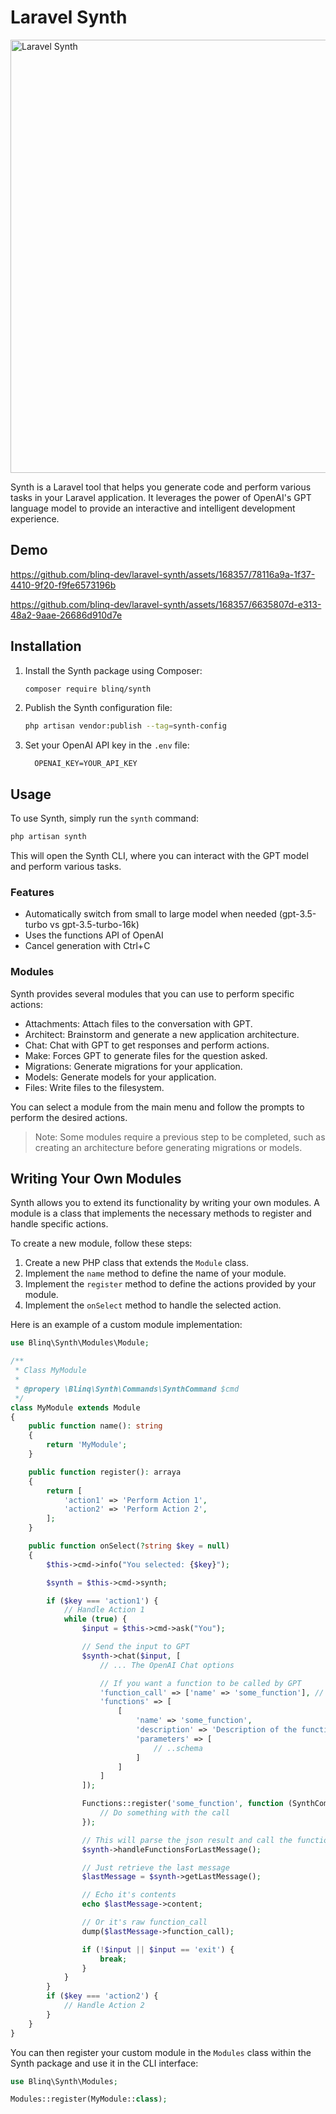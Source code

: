 
# Laravel Synth
<img width="693" alt="Laravel Synth" src="https://github.com/blinq-dev/laravel-synth/assets/168357/7dccb9ba-1db5-4d6f-9a41-fde6f99a2446">

Synth is a Laravel tool that helps you generate code and perform various tasks in your Laravel application. It leverages the power of OpenAI's GPT language model to provide an interactive and intelligent development experience.

## Demo

https://github.com/blinq-dev/laravel-synth/assets/168357/78116a9a-1f37-4410-9f20-f9fe6573196b

https://github.com/blinq-dev/laravel-synth/assets/168357/6635807d-e313-48a2-9aae-26686d910d7e


## Installation

1. Install the Synth package using Composer:

   ```bash
   composer require blinq/synth
   ```

2. Publish the Synth configuration file:

   ```bash
   php artisan vendor:publish --tag=synth-config
   ```

3. Set your OpenAI API key in the `.env` file:

   ```   OPENAI_KEY=YOUR_API_KEY   ```

## Usage
To use Synth, simply run the `synth` command:

```bash
php artisan synth
```

This will open the Synth CLI, where you can interact with the GPT model and perform various tasks.

### Features
- Automatically switch from small to large model when needed (gpt-3.5-turbo vs gpt-3.5-turbo-16k)
- Uses the functions API of OpenAI
- Cancel generation with Ctrl+C

### Modules

Synth provides several modules that you can use to perform specific actions:

- Attachments: Attach files to the conversation with GPT.
- Architect: Brainstorm and generate a new application architecture.
- Chat: Chat with GPT to get responses and perform actions.
- Make: Forces GPT to generate files for the question asked.
- Migrations: Generate migrations for your application.
- Models: Generate models for your application.
- Files: Write files to the filesystem.

You can select a module from the main menu and follow the prompts to perform the desired actions.

> Note: Some modules require a previous step to be completed, such as creating an architecture before generating migrations or models.

## Writing Your Own Modules

Synth allows you to extend its functionality by writing your own modules. A module is a class that implements the necessary methods to register and handle specific actions.

To create a new module, follow these steps:

1. Create a new PHP class that extends the `Module` class.
2. Implement the `name` method to define the name of your module.
3. Implement the `register` method to define the actions provided by your module.
4. Implement the `onSelect` method to handle the selected action.

Here is an example of a custom module implementation:

```php
use Blinq\Synth\Modules\Module;

/**
 * Class MyModule
 * 
 * @propery \Blinq\Synth\Commands\SynthCommand $cmd
 */
class MyModule extends Module
{
    public function name(): string
    {
        return 'MyModule';
    }

    public function register(): arraya
    {
        return [
            'action1' => 'Perform Action 1',
            'action2' => 'Perform Action 2',
        ];
    }

    public function onSelect(?string $key = null)
    {
        $this->cmd->info("You selected: {$key}");

        $synth = $this->cmd->synth;

        if ($key === 'action1') {
            // Handle Action 1
            while (true) {
                $input = $this->cmd->ask("You");

                // Send the input to GPT
                $synth->chat($input, [
                    // ... The OpenAI Chat options

                    // If you want a function to be called by GPT
                    'function_call' => ['name' => 'some_function'], // Forces the function call
                    'functions' => [
                        [
                            'name' => 'some_function',
                            'description' => 'Description of the function',
                            'parameters' => [
                                // ..schema
                            ]
                        ]
                    ]
                ]);

                Functions::register('some_function', function (SynthCommand $cmd, $args, $asSpecified, $inSchema) { // etc..
                    // Do something with the call
                });

                // This will parse the json result and call the function if needed
                $synth->handleFunctionsForLastMessage();

                // Just retrieve the last message
                $lastMessage = $synth->getLastMessage();

                // Echo it's contents
                echo $lastMessage->content;

                // Or it's raw function_call
                dump($lastMessage->function_call);

                if (!$input || $input == 'exit') {
                    break;
                }
            }
        }
        if ($key === 'action2') {
            // Handle Action 2
        }
    }
}
```

You can then register your custom module in the `Modules` class within the Synth package and use it in the CLI interface:

```php
use Blinq\Synth\Modules;

Modules::register(MyModule::class);
```
